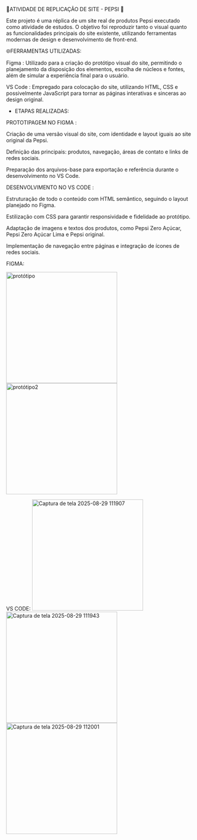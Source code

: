 🥤ATIVIDADE DE REPLICAÇÃO DE SITE - PEPSI 🥤

Este projeto é uma réplica de um site real de produtos Pepsi executado como atividade de
estudos. O objetivo foi reproduzir tanto o visual quanto as funcionalidades principais do site
existente, utilizando ferramentas modernas de design e desenvolvimento de front-end.

🌐FERRAMENTAS UTILIZADAS:

Figma : Utilizado para a criação do protótipo visual do site, permitindo o planejamento da disposição dos 
elementos, escolha de núcleos e fontes, além de simular a experiência final para o usuário.

VS Code : Empregado para colocação do site, utilizando HTML, CSS e possivelmente JavaScript para tornar as páginas 
interativas e sinceras ao design original.

- ETAPAS REALIZADAS:

PROTOTIPAGEM NO FIGMA :

Criação de uma versão visual do site, com identidade e layout iguais ao site original da Pepsi.

Definição das principais: produtos, navegação, áreas de contato e links de redes sociais.

Preparação dos arquivos-base para exportação e referência durante o desenvolvimento no VS Code.

DESENVOLVIMENTO NO VS CODE :

Estruturação de todo o conteúdo com HTML semântico, seguindo o layout planejado no Figma.

Estilização com CSS para garantir responsividade e fidelidade ao protótipo.

Adaptação de imagens e textos dos produtos, como Pepsi Zero Açúcar, Pepsi Zero Açúcar Lima e Pepsi original.

Implementação de navegação entre páginas e integração de ícones de redes sociais.

FIGMA:

<img width="300" height="300" alt="protótipo" src="https://github.com/user-attachments/assets/f6712311-ac15-447d-927f-f11fa4a9d6cf" />
<img width="300" height="300" alt="protótipo2" src="https://github.com/user-attachments/assets/60407140-a869-4c5f-874e-c889eb8daa43" />

VS CODE:
<img width="300" height="300" alt="Captura de tela 2025-08-29 111907" src="https://github.com/user-attachments/assets/3b09efd6-3863-41b0-ae9a-918b42c05f0a" />
<img width="300" height="300" alt="Captura de tela 2025-08-29 111943" src="https://github.com/user-attachments/assets/cc5e16d5-9f2b-48b6-ba16-3a712004325e" />
<img width="300" height="300" alt="Captura de tela 2025-08-29 112001" src="https://github.com/user-attachments/assets/7be13ea1-13a1-4780-aad5-c0462d75fe96" />




